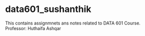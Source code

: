 # data601_sushanthik

This contains assignmnets ans notes related to DATA 601 Course.
 Professor: Huthaifa Ashqar 
